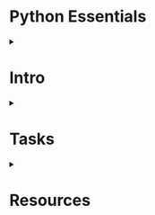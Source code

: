 # Python Essentials

<details>
    <summary> <h1>Intro</h1> </summary>
    <br>
    <h4>Python is a popular high-level programming language that is widely used for web development, data analysis, artificial intelligence, scientific computing, and more. It was first released in 1991 and has since become one of the fastest-growing programming languages. Python emphasizes code readability and simplicity, with a clean syntax that makes it easy to learn and use. It supports multiple programming paradigms, including object-oriented, functional, and procedural programming, and has a large and active community that contributes to its development and support.</h4>
</details>

<details>
    <summary> <h1>Tasks</h1> </summary>
    <ol>
        <li><a href="https://youtu.be/pdy3nh1tn6I?t=41" title="Easy Project in Python">Email Sender</a></li>
        <li><a href="https://youtu.be/pdy3nh1tn6I?t=875" title="Easy Project in Python">Basic Calculator</a></li>
        <li><a href="https://youtu.be/pdy3nh1tn6I?t=4911" title="Easy Project in Python">Random NUmber Generator</a></li>
        <li><a href="https://youtu.be/pdy3nh1tn6I?t=5927" title="Easy Project in Python">Site Connectivity Checker</a></li>
        <li><a href="https://youtu.be/pdy3nh1tn6I?t=10654" title="Easy Project in Python">Graph Plotter</a></li>
    </ol>
</details>

<details>
    <summary> <h1>Resources</h1> </summary>
    <br>
    <ul>
        <li> <a href="https://www.python.org/about/gettingstarted/" title="The best start for a beginner to Python">Official Site</a> </li>
        <li> Free Code Camp Links </li>
          <ul>
              <li> <a href="https://www.youtube.com/watch?v=8124kv-632k" title="Python Tutorial for Beginners">Video</a> </li>
              <li> <a href="https://www.freecodecamp.org/news/learning-python-from-zero-to-hero-120ea540b567/" title="Python Course for Beginners">Blog</a> </li>
          </ul>
        <li> <a href="https://youtube.com/playlist?list=PL-osiE80TeTt2d9bfVyTiXJA-UTHn6WwU" title="A comprehencive playlisst to begin in Python">Playlist</a> </li>
        <li> Online Code Editor Links </li>
          <ul>
              <li> <a href="https://www.w3schools.com/python/default.asp" title="Python Course for Beginners">W3Schools</a> </li>
              <li> <a href="https://www.programiz.com/python-programming" title="Python Course for Beginners">Programmiz</a> </li>
              <li> <a href="https://www.sololearn.com/learn/courses/python-introduction" title="Python Course for Beginners">Sololearn</a> </li>
          </ul>
        <li> Online Course Links </li>
          <ul>
              <li> <a href="https://rb.gy/unmfe0" title="Python Course for Beginners">dataCamp</a> </li>
              <li> <a href="https://www.udemy.com/topic/python/free/" title="Python Course for Beginners">Udemy</a> </li>
              <li> <a href="https://www.edx.org/course/cs50s-introduction-to-programming-with-python" title="Python Course for Beginners">CS50</a> </li>
              <li> <a href="https://rb.gy/p2ssjn" title="Python Course for Beginners">Coursera</a> </li>
          </ul>
    </ul>
</details>
